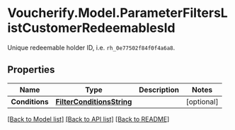 # Voucherify.Model.ParameterFiltersListCustomerRedeemablesId
Unique redeemable holder ID, i.e. `rh_0e77502f84f0f4a6a8`.

## Properties

Name | Type | Description | Notes
------------ | ------------- | ------------- | -------------
**Conditions** | [**FilterConditionsString**](FilterConditionsString.md) |  | [optional] 

[[Back to Model list]](../README.md#documentation-for-models) [[Back to API list]](../README.md#documentation-for-api-endpoints) [[Back to README]](../README.md)

